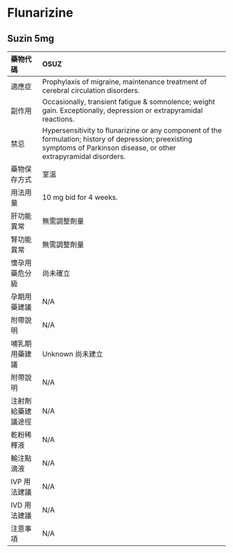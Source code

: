 # Flunarizine

## Suzin 5mg

| 藥物代碼 | OSUZ |
| :--- | :--- |
| 適應症 | Prophylaxis of migraine, maintenance treatment of cerebral circulation disorders. |
| 副作用 | Occasionally, transient fatigue & somnolence; weight gain. Exceptionally, depression or extrapyramidal reactions. |
| 禁忌 | Hypersensitivity to flunarizine or any component of the formulation; history of depression; preexisting symptoms of Parkinson disease, or other extrapyramidal disorders. |
| 藥物保存方式 | 室溫 |
| 用法用量 | 10 mg bid for 4 weeks. |
| 肝功能異常 | 無需調整劑量 |
| 腎功能異常 | 無需調整劑量 |
| 懷孕用藥危分級 | 尚未確立 |
| 孕期用藥建議 | N/A |
| 附帶說明 | N/A |
| 哺乳期用藥建議 | Unknown 尚未建立 |
| 附帶說明 | N/A |
| 注射劑給藥建議途徑 | N/A |
| 乾粉稀釋液 | N/A |
| 輸注點滴液 | N/A |
| IVP 用法建議 | N/A |
| IVD 用法建議 | N/A |
| 注意事項 | N/A |

